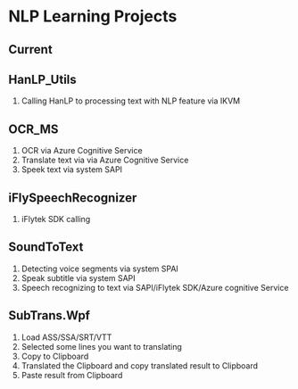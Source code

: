 # NLP Learning Projects

## Current

## HanLP_Utils
1. Calling HanLP to processing text with NLP feature via IKVM

## OCR_MS
1. OCR via Azure Cognitive Service
2. Translate text via via Azure Cognitive Service
3. Speek text via system SAPI

## iFlySpeechRecognizer
1. iFlytek SDK calling

## SoundToText
1. Detecting voice segments via system SPAI
2. Speak subtitle via system SAPI
3. Speech recognizing to text via SAPI/iFlytek SDK/Azure cognitive Service

## SubTrans.Wpf
1. Load ASS/SSA/SRT/VTT
2. Selected some lines you want to translating
3. Copy to Clipboard
4. Translated the Clipboard and copy translated result to Clipboard
5. Paste result from Clipboard


